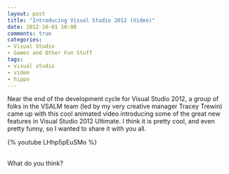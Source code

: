 ```yaml
---
layout: post
title: "Introducing Visual Studio 2012 (Video)"
date: 2012-10-01 10:00
comments: true
categories: 
- Visual Studio
- Games and Other Fun Stuff
tags:
- visual studio
- video
- hippo
---
```


Near the end of the development cycle for Visual Studio 2012, a group of folks
in the VSALM team (led by my very creative manager Tracey Trewin) came up with
this cool animated video introducing some of the great new features in Visual
Studio 2012 Ultimate. I think it is pretty cool, and even pretty funny, so I
wanted to share it with you all.

{% youtube LHhp5pEuSMo %}

<br/>
What do you think?
